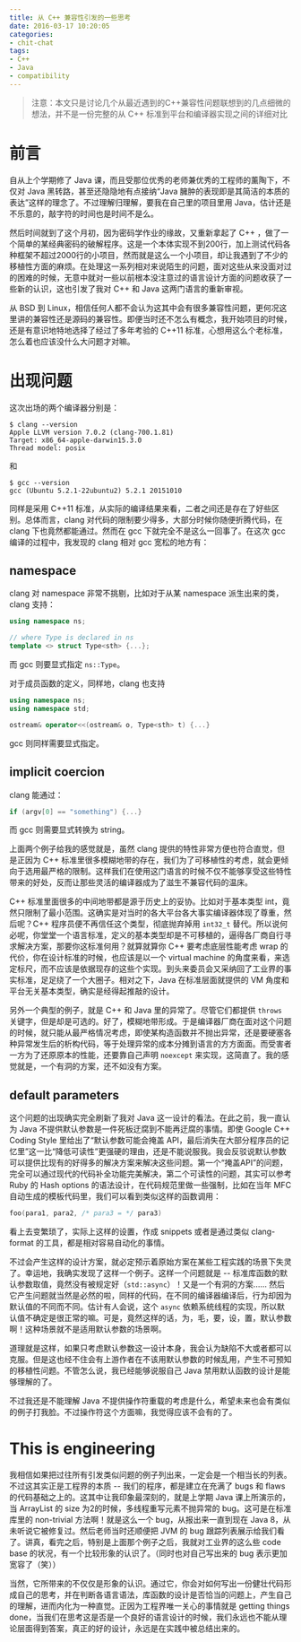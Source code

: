 ```yaml
---
title: 从 C++ 兼容性引发的一些思考
date: 2016-03-17 10:20:05
categories:
- chit-chat
tags:
- C++
- Java
- compatibility
---
```


> 注意：本文只是讨论几个从最近遇到的C++兼容性问题联想到的几点细微的想法，并不是一份完整的从 C++ 标准到平台和编译器实现之间的详细对比

# 前言

自从上个学期修了 Java 课，而且受那位优秀的老师兼优秀的工程师的薰陶下，不仅对 Java 黑转路，甚至还隐隐地有点接纳“Java 臃肿的表现即是其简洁的本质的表达”这样的理念了。不过理解归理解，要我在自己里的项目里用 Java，估计还是不乐意的，敲字符的时间也是时间不是么。

然后时间就到了这个月初，因为密码学作业的缘故，又重新拿起了 C++ ，做了一个简单的某经典密码的破解程序。这是一个本体实现不到200行，加上测试代码各种框架不超过2000行的小项目，然而就是这么一个小项目，却让我遇到了不少的移植性方面的麻烦。在处理这一系列相对来说陌生的问题，面对这些从来没面对过的困难的时候，无意中就对一些以前根本没注意过的语言设计方面的问题收获了一些新的认识，这也引发了我对 C++ 和 Java 这两门语言的重新审视。
<!--more-->

从 BSD 到 Linux，相信任何人都不会认为这其中会有很多兼容性问题，更何况这里讲的兼容性还是源码的兼容性。即便当时还不怎么有概念，我开始项目的时候，还是有意识地特地选择了经过了多年考验的 C++11 标准，心想用这么个老标准，怎么着也应该没什么大问题才对嘛。

# 出现问题

这次出场的两个编译器分别是：

```
$ clang --version
Apple LLVM version 7.0.2 (clang-700.1.81)
Target: x86_64-apple-darwin15.3.0
Thread model: posix
```
和
```
$ gcc --version
gcc (Ubuntu 5.2.1-22ubuntu2) 5.2.1 20151010
```

同样是采用 C++11 标准，从实际的编译结果来看，二者之间还是存在了好些区别。总体而言，clang 对代码的限制要少得多，大部分时候你随便折腾代码，在 clang 下也竟然都能通过。然而在 gcc 下就完全不是这么一回事了。在这次 gcc 编译的过程中，我发现的 clang 相对 gcc 宽松的地方有：

## namespace
clang 对 namespace 非常不挑剔，比如对于从某 namespace 派生出来的类，clang 支持：
```cpp
using namespace ns;

// where Type is declared in ns
template <> struct Type<sth> {...};
```
而 gcc 则要显式指定 `ns::Type`。

对于成员函数的定义，同样地，clang 也支持
```cpp
using namespace ns;
using namespace std;

ostream& operator<<(ostream& o, Type<sth> t) {...}
```
gcc 则同样需要显式指定。

## implicit coercion
clang 能通过：
```cpp
if (argv[0] == "something") {...}
```
而 gcc 则需要显式转换为 string。

上面两个例子给我的感觉就是，虽然 clang 提供的特性非常方便也符合直觉，但是正因为 C++ 标准里很多模糊地带的存在，我们为了可移植性的考虑，就会更倾向于选用最严格的限制。这样我们在使用这门语言的时候不仅不能够享受这些特性带来的好处，反而让那些灵活的编译器成为了滋生不兼容代码的温床。

C++ 标准里面很多的中间地带都是源于历史上的妥协。比如对于基本类型 int，竟然只限制了最小范围。这确实是对当时的各大平台各大事实编译器体现了尊重，然后呢？C++ 程序员便不再信任这个类型，彻底抛弃掉用 `int32_t` 替代。所以说何必呢，你堂堂一个语言标准，定义的基本类型却是不可移植的，逼得各厂商自行寻求解决方案，那要你这标准何用？就算就算你 C++ 要考虑底层性能考虑 wrap 的代价，你在设计标准的时候，也应该是以一个 virtual machine 的角度来看，来选定标尺，而不应该是依据现存的这些个实现。到头来委员会又采纳回了工业界的事实标准，足足绕了一个大圈子。相对之下，Java 在标准层面就提供的 VM 角度和平台无关基本类型，确实是经得起推敲的设计。

另外一个典型的例子，就是 C++ 和 Java 里的异常了。尽管它们都提供 `throws` 关键字，但是却是可选的。好了，模糊地带形成。于是编译器厂商在面对这个问题的时候，就只能从最严格情况考虑，即使某构造函数并不抛出异常，还是要硬塞各种异常发生后的析构代码，等于处理异常的成本分摊到语言的方方面面。而受害者一方为了还原原本的性能，还要靠自己声明 `noexcept` 来实现，这简直了。我的感觉就是，一个有洞的方案，还不如没有方案。

## default parameters

这个问题的出现确实完全刷新了我对 Java 这一设计的看法。在此之前，我一直认为 Java 不提供默认参数是一件死板迂腐到不能再迂腐的事情。即使 Google C++ Coding Style 里给出了“默认参数可能会掩盖 API，最后消失在大部分程序员的记忆里”这一比“降低可读性”更强硬的理由，还是不能说服我。我会反驳说默认参数可以提供比现有的好得多的解决方案来解决这些问题。第一个“掩盖API”的问题，完全可以通过现代的代码补全功能完美解决，第二个可读性的问题，其实可以参考 Ruby 的 Hash options 的语法设计，在代码规范里做一些强制，比如在当年 MFC 自动生成的模板代码里，我们可以看到类似这样的函数调用：

```cpp
foo(para1, para2, /* para3 = */ para3)
```

看上去变繁琐了，实际上这样的设置，作成 snippets 或者是通过类似 clang-format 的工具，都是相对容易自动化的事情。

不过会产生这样的设计方案，就必定预示着原始方案在某些工程实践的场景下失灵了。幸运地，我确实发现了这样一个例子。这样一个问题就是 -- 标准库函数的默认参数取值，竟然没有被规定好（`std::async`）！又是一个有洞的方案...... 然后它产生问题就当然是必然的啦，同样的代码，在不同的编译器编译后，行为却因为默认值的不同而不同。估计有人会说，这个 `async` 依赖系统线程的实现，所以默认值不确定是很正常的嘛。可是，竟然这样的话，为，毛，要，设，置，默认参数啊！这种场景就不是适用默认参数的场景啊。

道理就是这样，如果只考虑默认参数这一设计本身，我会认为缺陷不大或者都可以克服。但是这也经不住会有上游作者在不该用默认参数的时候乱用，产生不可预知的移植性问题。不管怎么说，我已经能够说服自己 Java 禁用默认函数的设计是能够理解的了。

不过我还是不能理解 Java 不提供操作符重载的考虑是什么，希望未来也会有类似的例子打我脸。不过操作符这个方面嘛，我觉得应该不会有的了。

# This is engineering

我相信如果把过往所有引发类似问题的例子列出来，一定会是一个相当长的列表。不过这其实正是工程界的本质 -- 我们的程序，都是建立在充满了 bugs 和 flaws 的代码基础之上的。这其中让我印象最深刻的，就是上学期 Java 课上所演示的，当 ArrayList 的 size 为2的时候，多线程重写元素不抛异常的 bug。这可是在标准库里的 non-trivial 方法啊！就是这么一个 bug，从报出来一直到现在 Java 8，从未听说它被修复过。然后老师当时还顺便把 JVM 的 bug 跟踪列表展示给我们看了。讲真，看完之后，特别是上面那个例子之后，我就对工业界的这么些 code base 的状况，有一个比较形象的认识了。（同时也对自己写出来的 bug 表示更加宽容了（笑））

当然，它所带来的不仅仅是形象的认识。通过它，你会对如何写出一份健壮代码形成自己的思考，并在判断各语言语法，库函数的设计是否恰当的问题上，产生自己的理解，进而内化为一种直觉。正因为工程界唯一关心的事情就是 getting things done，当我们在思考这是否是一个良好的语言设计的时候，我们永远也不能从理论层面得到答案，真正的好的设计，永远是在实践中被总结出来的。

